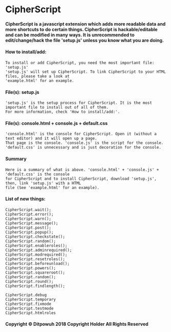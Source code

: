 # CipherScript

#### CipherScript is a javascript extension which adds more readable data and more shortcuts to do certain things. CipherScript is hackable/editable and can be modified in many ways. It is unrecommended to edit/change/hack the file 'setup.js' unless you know what you are doing. 

#### How to install/add:
```
To install or add CipherScript, you need the most important file: 'setup.js'
'setup.js' will set up CipherScript. To link CipherScript to your HTML files, please take a look at
'example.html' for an example.
```
#### File(s): setup.js
```
'setup.js' is the setup process for CipherScript. It is the most important file to install out of all of them.
For more information, check 'How to install/add:'.
```
#### File(s): console.html + console.js + default.css
```
'console.html' is the console for CipherScript. Open it (without a text editor) and it will open up a page.
That page is the console. 'console.js' is the script for the console. 
'default.css' is unnecessary and is just decoration for the console.
```
#### Summary
```
Here is a summary of what is above. 'console.html' + 'console.js' + 'default.css' is the console
for CipherScript and to install CipherScript, download 'setup.js', then, link 'setup.js' with a HTML
file (See 'example.html' for an example).
```
#### List of new things:
```
CipherScript.wait();
CipherScript.error();
CipherScript.warn();
CipherScript.message();
CipherScript.post();
CipherScript.popup();
CipherScript.checkstate();
CipherScript.random();
CipherScript.enableroles();
CipherScript.adminrequired();
CipherScript.modrequired();
CipherScript.resetroles();
CipherScript.beforeunload();
CipherScript.powers();
CipherScript.squareroot();
CipherScript.random();
CipherScript.round();
CipherScript.findlength();

CipherScript.debug
CipherScript.temporary
CipherScript.fixmode
CipherScript.testmode
CipherScript.htmlroles
```
#### Copyright © Ditpowuh 2018 Copyright Holder All Rights Reserved
